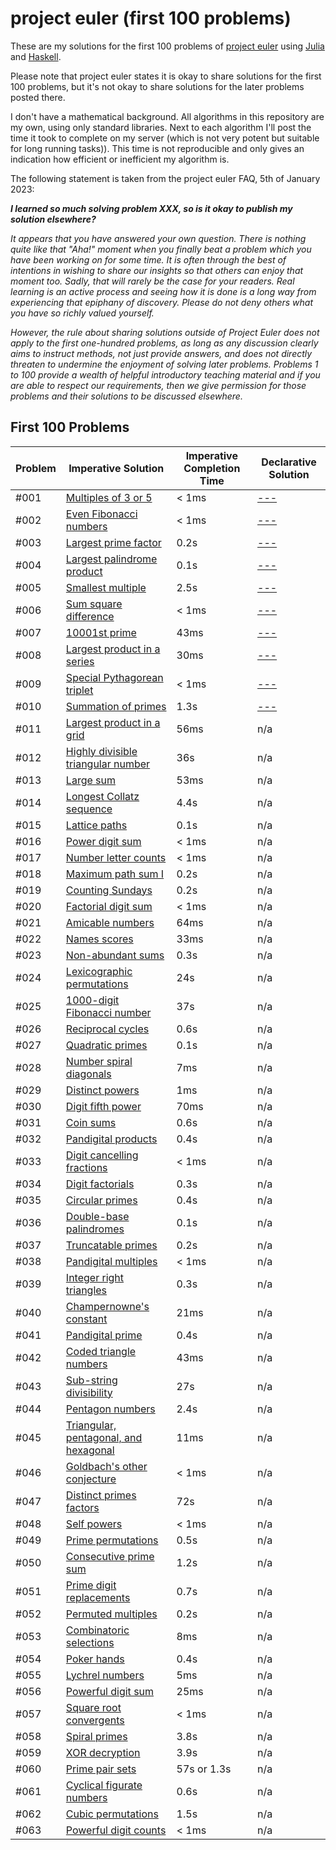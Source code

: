 # project euler (first 100 problems)

These are my solutions for the first 100 problems of [project euler](https://projecteuler.net) using [Julia](https://julialang.org/) and [Haskell](https://www.haskell.org/).

Please note that project euler states it is okay to share solutions for the first 100 problems, but it's not okay to share solutions for the later problems posted there.

I don't have a mathematical background. All algorithms in this repository are my own, using only standard libraries. Next to each algorithm I'll post the time it took to complete on my server (which is not very potent but suitable for long running tasks)). This time is not reproducible and only gives an indication how efficient or inefficient my algorithm is.

The following statement is taken from the project euler FAQ, 5th of January 2023:

***I learned so much solving problem XXX, so is it okay to publish my solution elsewhere?***

*It appears that you have answered your own question. There is nothing quite like that "Aha!" moment when you finally beat a problem which you have been working on for some time. It is often through the best of intentions in wishing to share our insights so that others can enjoy that moment too. Sadly, that will rarely be the case for your readers. Real learning is an active process and seeing how it is done is a long way from experiencing that epiphany of discovery. Please do not deny others what you have so richly valued yourself.*

*However, the rule about sharing solutions outside of Project Euler does not apply to the first one-hundred problems, as long as any discussion clearly aims to instruct methods, not just provide answers, and does not directly threaten to undermine the enjoyment of solving later problems. Problems 1 to 100 provide a wealth of helpful introductory teaching material and if you are able to respect our requirements, then we give permission for those problems and their solutions to be discussed elsewhere.*

## First 100 Problems

| Problem | Imperative Solution | Imperative Completion Time | Declarative Solution |
| --- | --- | --- | --- |
| #001 | [Multiples of 3 or 5](solutions-julia/001.jl) | < 1ms | [---](solutions-haskell/001.hs) | 
| #002 | [Even Fibonacci numbers](solutions-julia/002.jl) | < 1ms | [---](solutions-haskell/002.hs) |
| #003 | [Largest prime factor](solutions-julia/003.jl) | 0.2s | [---](solutions-haskell/003.hs) |
| #004 | [Largest palindrome product](solutions-julia/004.jl) | 0.1s | [---](solutions-haskell/004.hs) |
| #005 | [Smallest multiple](solutions-julia/005.jl) | 2.5s | [---](solutions-haskell/005.hs) |
| #006 | [Sum square difference](solutions-julia/006.jl) | < 1ms | [---](solutions-haskell/006.hs) |
| #007 | [10001st prime](solutions-julia/007.jl) | 43ms | [---](solutions-haskell/007.hs) |
| #008 | [Largest product in a series](solutions-julia/008.jl) | 30ms | [---](solutions-haskell/008.hs) |
| #009 | [Special Pythagorean triplet](solutions-julia/009.jl) | < 1ms | [---](solutions-haskell/009.hs) |
| #010 | [Summation of primes](solutions-julia/010.jl) | 1.3s | [---](solutions-haskell/010.hs) |
| #011 | [Largest product in a grid](solutions-julia/011.jl) | 56ms | n/a |
| #012 | [Highly divisible triangular number](solutions-julia/012.jl) | 36s | n/a |
| #013 | [Large sum](solutions-julia/013.jl) | 53ms | n/a |
| #014 | [Longest Collatz sequence](solutions-julia/014.jl) | 4.4s | n/a |
| #015 | [Lattice paths](solutions-julia/015.jl) | 0.1s | n/a |
| #016 | [Power digit sum](solutions-julia/016.jl) | < 1ms | n/a |
| #017 | [Number letter counts](solutions-julia/017.jl) | < 1ms | n/a |
| #018 | [Maximum path sum I](solutions-julia/018.jl) | 0.2s | n/a |
| #019 | [Counting Sundays](solutions-julia/019.jl) | 0.2s | n/a |
| #020 | [Factorial digit sum](solutions-julia/020.jl) | < 1ms | n/a |
| #021 | [Amicable numbers](solutions-julia/021.jl) | 64ms | n/a |
| #022 | [Names scores](solutions-julia/022.jl) | 33ms | n/a |
| #023 | [Non-abundant sums](solutions-julia/023.jl) | 0.3s | n/a |
| #024 | [Lexicographic permutations](solutions-julia/024.jl) | 24s | n/a |
| #025 | [1000-digit Fibonacci number](solutions-julia/025.jl) | 37s | n/a |
| #026 | [Reciprocal cycles](solutions-julia/026.jl) | 0.6s | n/a |
| #027 | [Quadratic primes](solutions-julia/027.jl) | 0.1s | n/a |
| #028 | [Number spiral diagonals](solutions-julia/028.jl) | 7ms | n/a |
| #029 | [Distinct powers](solutions-julia/029.jl) | 1ms | n/a |
| #030 | [Digit fifth power](solutions-julia/030.jl) | 70ms | n/a |
| #031 | [Coin sums](solutions-julia/031.jl) | 0.6s | n/a |
| #032 | [Pandigital products](solutions-julia/032.jl) | 0.4s | n/a |
| #033 | [Digit cancelling fractions](solutions-julia/033.jl) | < 1ms | n/a |
| #034 | [Digit factorials](solutions-julia/034.jl) | 0.3s | n/a |
| #035 | [Circular primes](solutions-julia/035.jl) | 0.4s | n/a |
| #036 | [Double-base palindromes](solutions-julia/036.jl) | 0.1s | n/a |
| #037 | [Truncatable primes](solutions-julia/037.jl) | 0.2s | n/a |
| #038 | [Pandigital multiples](solutions-julia/038.jl) | < 1ms | n/a |
| #039 | [Integer right triangles](solutions-julia/039.jl) | 0.3s | n/a |
| #040 | [Champernowne's constant](solutions-julia/040.jl) | 21ms | n/a |
| #041 | [Pandigital prime](solutions-julia/041.jl) | 0.4s | n/a |
| #042 | [Coded triangle numbers](solutions-julia/042.jl) | 43ms | n/a |
| #043 | [Sub-string divisibility](solutions-julia/043.jl) | 27s | n/a |
| #044 | [Pentagon numbers](solutions-julia/044.jl) | 2.4s | n/a |
| #045 | [Triangular, pentagonal, and hexagonal](solutions-julia/045.jl) | 11ms | n/a |
| #046 | [Goldbach's other conjecture](solutions-julia/046.jl) | < 1ms | n/a |
| #047 | [Distinct primes factors](solutions-julia/047.jl) | 72s | n/a |
| #048 | [Self powers](solutions-julia/048.jl) | < 1ms | n/a |
| #049 | [Prime permutations](solutions-julia/049.jl) | 0.5s | n/a |
| #050 | [Consecutive prime sum](solutions-julia/050.jl) | 1.2s | n/a |
| #051 | [Prime digit replacements](solutions-julia/051.jl) | 0.7s | n/a |
| #052 | [Permuted multiples](solutions-julia/052.jl) | 0.2s | n/a |
| #053 | [Combinatoric selections](solutions-julia/053.jl) | 8ms | n/a |
| #054 | [Poker hands](solutions-julia/054.jl) | 0.4s | n/a |
| #055 | [Lychrel numbers](solutions-julia/055.jl) | 5ms | n/a |
| #056 | [Powerful digit sum](solutions-julia/056.jl) | 25ms | n/a |
| #057 | [Square root convergents](solutions-julia/057.jl) | < 1ms | n/a |
| #058 | [Spiral primes](solutions-julia/058.jl) | 3.8s | n/a |
| #059 | [XOR decryption](solutions-julia/059.jl) | 3.9s | n/a |
| #060 | [Prime pair sets](solutions-julia/060.jl) | 57s or 1.3s | n/a |
| #061 | [Cyclical figurate numbers](solutions-julia/061.jl) | 0.6s | n/a |
| #062 | [Cubic permutations](solutions-julia/062.jl) | 1.5s | n/a |
| #063 | [Powerful digit counts](solutions-julia/063.jl) | < 1ms | n/a |

